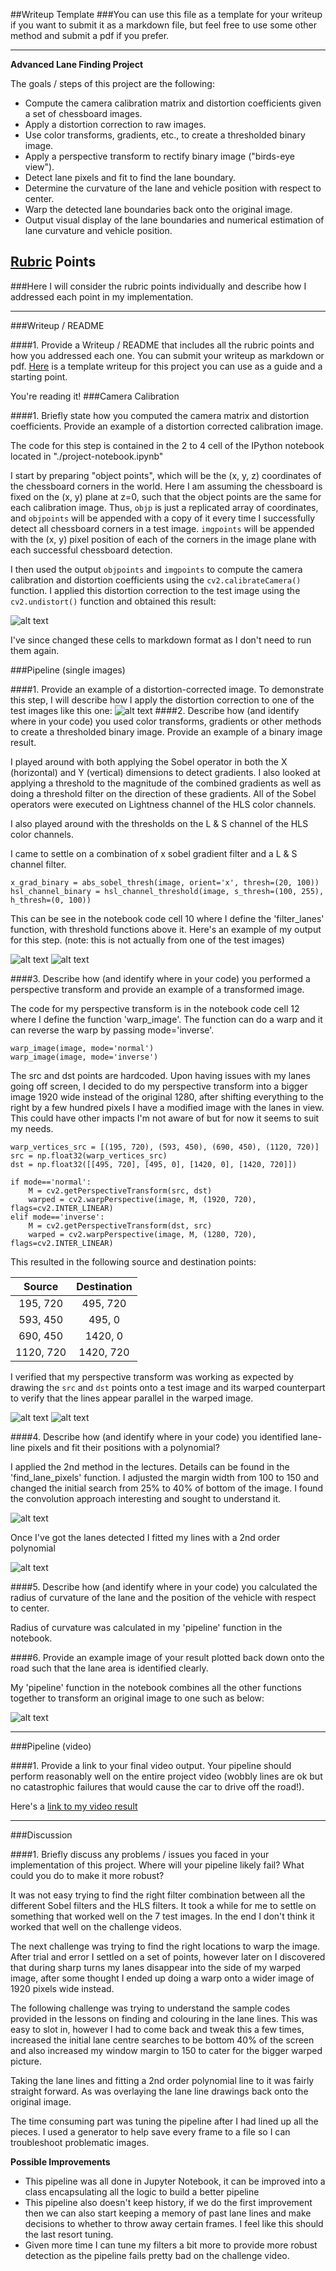 ##Writeup Template
###You can use this file as a template for your writeup if you want to submit it as a markdown file, but feel free to use some other method and submit a pdf if you prefer.

---

**Advanced Lane Finding Project**

The goals / steps of this project are the following:

* Compute the camera calibration matrix and distortion coefficients given a set of chessboard images.
* Apply a distortion correction to raw images.
* Use color transforms, gradients, etc., to create a thresholded binary image.
* Apply a perspective transform to rectify binary image ("birds-eye view").
* Detect lane pixels and fit to find the lane boundary.
* Determine the curvature of the lane and vehicle position with respect to center.
* Warp the detected lane boundaries back onto the original image.
* Output visual display of the lane boundaries and numerical estimation of lane curvature and vehicle position.

[//]: # (Image References)

[image1]: ./examples/undistort_output.png "Undistorted"
[image2]: ./examples/undistort_road.png "Road Transformed"
[lane-filtered-yes]: ./examples/lane_filter_yes.png "Lane Filtered"
[lane-filtered-no]: ./examples/lane_filter_no.png "Original Image"
[warp_original]: ./examples/warp_original_reverted.png "Original Image"
[warp_warped]: ./examples/warp_warped.png "Warped Image"
[lane-fitting]: ./examples/lane_fitting.png "Lane Fitting"
[lane-fitting2]: ./examples/lane_fitting2.png "Colour Fit"
[final]: ./examples/final.png "Final Output"
[video1]: ./output_images/project_video.mp4 "Video"

## [Rubric](https://review.udacity.com/#!/rubrics/571/view) Points
###Here I will consider the rubric points individually and describe how I addressed each point in my implementation.  

---
###Writeup / README

####1. Provide a Writeup / README that includes all the rubric points and how you addressed each one.  You can submit your writeup as markdown or pdf.  [Here](https://github.com/udacity/CarND-Advanced-Lane-Lines/blob/master/writeup_template.md) is a template writeup for this project you can use as a guide and a starting point.  

You're reading it!
###Camera Calibration

####1. Briefly state how you computed the camera matrix and distortion coefficients. Provide an example of a distortion corrected calibration image.

The code for this step is contained in the 2 to 4 cell of the IPython notebook located in "./project-notebook.ipynb"

I start by preparing "object points", which will be the (x, y, z) coordinates of the chessboard corners in the world. Here I am assuming the chessboard is fixed on the (x, y) plane at z=0, such that the object points are the same for each calibration image.  Thus, `objp` is just a replicated array of coordinates, and `objpoints` will be appended with a copy of it every time I successfully detect all chessboard corners in a test image.  `imgpoints` will be appended with the (x, y) pixel position of each of the corners in the image plane with each successful chessboard detection.  

I then used the output `objpoints` and `imgpoints` to compute the camera calibration and distortion coefficients using the `cv2.calibrateCamera()` function.  I applied this distortion correction to the test image using the `cv2.undistort()` function and obtained this result:

![alt text][image1]

I've since changed these cells to markdown format as I don't need to run them again.

###Pipeline (single images)

####1. Provide an example of a distortion-corrected image.
To demonstrate this step, I will describe how I apply the distortion correction to one of the test images like this one:
![alt text][image2]
####2. Describe how (and identify where in your code) you used color transforms, gradients or other methods to create a thresholded binary image.  Provide an example of a binary image result.

I played around with both applying the Sobel operator in both the X (horizontal) and Y (vertical) dimensions to detect gradients. I also looked at applying a threshold to the magnitude of the combined gradients as well as doing a threshold filter on the direction of these gradients. All of the Sobel operators were executed on Lightness channel of the HLS color channels.

I also played around with the thresholds on the L & S channel of the HLS color channels.   

I came to settle on a combination of x sobel gradient filter and a L & S channel filter.  

```
x_grad_binary = abs_sobel_thresh(image, orient='x', thresh=(20, 100))
hsl_channel_binary = hsl_channel_threshold(image, s_thresh=(100, 255), h_thresh=(0, 100))
```

This can be see in the notebook code cell 10 where I define the 'filter_lanes' function, with threshold functions above it.  Here's an example of my output for this step.  (note: this is not actually from one of the test images)

![alt text][lane-filtered-yes]
![alt text][lane-filtered-no]

####3. Describe how (and identify where in your code) you performed a perspective transform and provide an example of a transformed image.

The code for my perspective transform is in the notebook code cell 12 where I define the function 'warp_image'. The function can do a warp and it can reverse the warp by passing mode='inverse'.

```
warp_image(image, mode='normal')
warp_image(image, mode='inverse')
```

The src and dst points are hardcoded. Upon having issues with my lanes going off screen, I decided to do my perspective transform into a bigger image 1920 wide instead of the original 1280, after shifting everything to the right by a few hundred pixels I have a modified image with the lanes in view. This could have other impacts I'm not aware of but for now it seems to suit my needs.
```
warp_vertices_src = [(195, 720), (593, 450), (690, 450), (1120, 720)]
src = np.float32(warp_vertices_src)
dst = np.float32([[495, 720], [495, 0], [1420, 0], [1420, 720]])

if mode=='normal':
    M = cv2.getPerspectiveTransform(src, dst)
    warped = cv2.warpPerspective(image, M, (1920, 720), flags=cv2.INTER_LINEAR)
elif mode=='inverse':
    M = cv2.getPerspectiveTransform(dst, src)
    warped = cv2.warpPerspective(image, M, (1280, 720), flags=cv2.INTER_LINEAR)

```

This resulted in the following source and destination points:

| Source        | Destination   |
|:-------------:|:-------------:|
| 195, 720      | 495, 720      |
| 593, 450      | 495, 0        |
| 690, 450      | 1420, 0       |
| 1120, 720     | 1420, 720     |

I verified that my perspective transform was working as expected by drawing the `src` and `dst` points onto a test image and its warped counterpart to verify that the lines appear parallel in the warped image.


![alt text][warp_original]
![alt text][warp_warped]


####4. Describe how (and identify where in your code) you identified lane-line pixels and fit their positions with a polynomial?

I applied the 2nd method in the lectures. Details can be found in the 'find_lane_pixels' function. I adjusted the margin width from 100 to 150 and changed the initial search from 25% to 40% of bottom of the image. I found the convolution approach interesting and sought to understand it.

![alt text][lane-fitting]

Once I've got the lanes detected I fitted my lines with a 2nd order polynomial

![alt text][lane-fitting2]


####5. Describe how (and identify where in your code) you calculated the radius of curvature of the lane and the position of the vehicle with respect to center.

Radius of curvature was calculated in my 'pipeline' function in the notebook.

####6. Provide an example image of your result plotted back down onto the road such that the lane area is identified clearly.

My 'pipeline' function in the notebook combines all the other functions together to transform an original image to one such as below:

![alt text][final]

---

###Pipeline (video)

####1. Provide a link to your final video output.  Your pipeline should perform reasonably well on the entire project video (wobbly lines are ok but no catastrophic failures that would cause the car to drive off the road!).

Here's a [link to my video result](./project_video.mp4)

---

###Discussion

####1. Briefly discuss any problems / issues you faced in your implementation of this project.  Where will your pipeline likely fail?  What could you do to make it more robust?

It was not easy trying to find the right filter combination between all the different Sobel filters and the HLS filters. It took a while for me to settle on something that worked well on the 7 test images. In the end I don't think it worked that well on the challenge videos.

The next challenge was trying to find the right locations to warp the image. After trial and error I settled on a set of points, however later on I discovered that during sharp turns my lanes disappear into the side of my warped image, after some thought I ended up doing a warp onto a wider image of 1920 pixels wide instead.

The following challenge was trying to understand the sample codes provided in the lessons on finding and colouring in the lane lines. This was easy to slot in, however I had to come back and tweak this a few times, increased the initial lane centre searches to be bottom 40% of the screen and also increased my window margin to 150 to cater for the bigger warped picture.

Taking the lane lines and fitting a 2nd order polynomial line to it was fairly straight forward. As was overlaying the lane line drawings back onto the original image.

The time consuming part was tuning the pipeline after I had lined up all the pieces. I used a generator to help save every frame to a file so I can troubleshoot problematic images.   

**Possible Improvements**
- This pipeline was all done in Jupyter Notebook, it can be improved into a class encapsulating all the logic to build a better pipeline
- This pipeline also doesn't keep history, if we do the first improvement then we can also start keeping a memory of past lane lines and make decisions to whether to throw away certain frames. I feel like this should the last resort tuning.
- Given more time I can tune my filters a bit more to provide more robust detection as the pipeline fails pretty bad on the challenge video.
